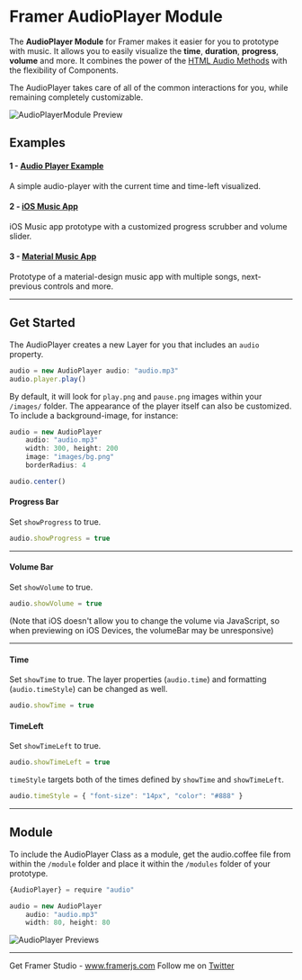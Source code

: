 # Framer AudioPlayer Module
The **AudioPlayer Module** for Framer makes it easier for you to prototype with music. It allows you to easily visualize the **time**, **duration**, **progress**, **volume** and more. It combines the power of the [HTML Audio Methods](http://www.w3schools.com/tags/ref_av_dom.asp) with the flexibility of Components. 

The AudioPlayer takes care of all of the common interactions for you, while remaining completely customizable. 

![AudioPlayerModule Preview](http://cl.ly/b4ly/audio-github.png)


## Examples
#### 1 - [Audio Player Example](http://share.framerjs.com/mz633vr9l57p/)
A simple audio-player with the current time and time-left visualized.

#### 2 - [iOS Music App](http://share.framerjs.com/bplu2b1se9bv/)
iOS Music app prototype with a customized progress scrubber and volume slider.

#### 3 - [Material Music App](http://share.framerjs.com/z7b91klf85q2/)
Prototype of a material-design music app with multiple songs, next-previous controls and more.

---

## Get Started

The AudioPlayer creates a new Layer for you that includes an `audio` property. 

```javascript
audio = new AudioPlayer audio: "audio.mp3"
audio.player.play()
```

By default, it will look for `play.png` and `pause.png` images within your `/images/` folder. The appearance of the player itself can also be customized. To include a background-image, for instance:

```javascript
audio = new AudioPlayer 
	audio: "audio.mp3"
	width: 300, height: 200
	image: "images/bg.png"
	borderRadius: 4

audio.center()
```


#### Progress Bar
Set `showProgress` to true. 
```javascript
audio.showProgress = true
```
---

#### Volume Bar
Set `showVolume` to true. 
```javascript
audio.showVolume = true
```

(Note that iOS doesn't allow you to change the volume via JavaScript, so when previewing on iOS Devices, the volumeBar may be unresponsive)

---

#### Time
Set `showTime` to true. The layer properties (`audio.time`) and formatting (`audio.timeStyle`) can be changed as well.
```javascript
audio.showTime = true
```

#### TimeLeft
Set `showTimeLeft` to true. 
```javascript
audio.showTimeLeft = true
```

`timeStyle` targets both of the times defined by `showTime` and `showTimeLeft`.
```javascript
audio.timeStyle = { "font-size": "14px", "color": "#888" }
```
---

## Module
To include the AudioPlayer Class as a module, get the audio.coffee file from within the `/module` folder and place it within the `/modules` folder of your prototype. 

```javascript
{AudioPlayer} = require "audio"

audio = new AudioPlayer 
	audio: "audio.mp3"
	width: 80, height: 80
```

![AudioPlayer Previews](http://cl.ly/aFrl/playerPreviews.png)

---

Get Framer Studio - www.framerjs.com
Follow me on [Twitter](https://twitter.com/benjaminnathan/)
